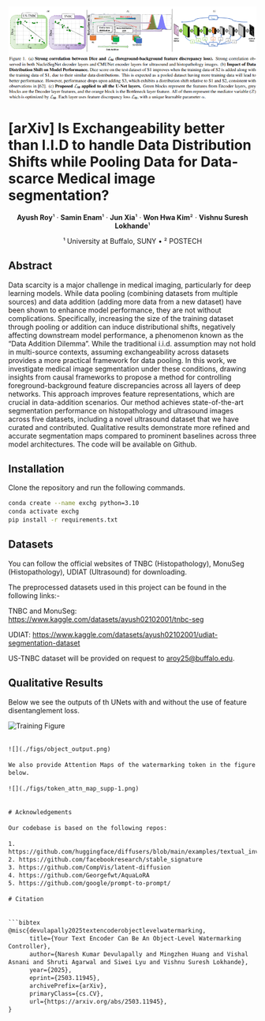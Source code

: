 <img src="./figs/teaser.png" alt="Teaser Image" width="1000">

# [arXiv] Is Exchangeability better than I.I.D to handle Data Distribution Shifts while Pooling Data for Data-scarce Medical image segmentation?

<p align="center">
  <strong>Ayush Roy</strong>¹ &middot; 
  <strong>Samin Enam</strong>¹ &middot;  
  <strong>Jun Xia</strong>¹ &middot; 
  <strong>Won Hwa Kim</strong>² &middot; 
  <strong>Vishnu Suresh Lokhande</strong>¹
</p>

<p align="center">
  ¹ University at Buffalo, SUNY &bull; ² POSTECH
</p>

## Abstract

Data scarcity is a major challenge in medical imaging, particularly for deep learning models. While data pooling (combining datasets from multiple sources) and data addition (adding more data from a new dataset) have been shown to enhance model performance, they are not without complications. Specifically, increasing the size of the training dataset through pooling or addition can induce distributional shifts, negatively affecting downstream model performance, a phenomenon known as the “Data Addition Dilemma”. While the traditional i.i.d. assumption may not hold in multi-source contexts, assuming exchangeability across datasets provides a more practical framework for data pooling. In this work, we investigate medical image segmentation under these conditions, drawing insights from causal frameworks to propose a method for controlling foreground-background feature discrepancies across all layers of deep networks. This approach improves feature representations, which are crucial in data-addition scenarios. Our method achieves state-of-the-art segmentation performance on histopathology and ultrasound images across five datasets, including a novel ultrasound dataset that we have curated and contributed. Qualitative results demonstrate more refined and accurate segmentation maps compared to prominent baselines across three model architectures. The code will be available on Github.

## Installation
Clone the repository and run the following commands.

```bash
conda create --name exchg python=3.10
conda activate exchg
pip install -r requirements.txt
```

## Datasets
You can follow the official websites of TNBC (Histopathology), MonuSeg (Histopathology), UDIAT (Ultrasound) for downloading.

The preprocessed datasets used in this project can be found in the following links:-

TNBC  and MonuSeg: https://www.kaggle.com/datasets/ayush02102001/tnbc-seg

UDIAT: https://www.kaggle.com/datasets/ayush02102001/udiat-segmentation-dataset

US-TNBC dataset will be provided on request to aroy25@buffalo.edu.

## Qualitative Results
Below we see the outputs of th UNets with and without the use of feature disentanglement loss.

![Training Figure](./figs/Qualitative.png)

```

![](./figs/object_output.png)

We also provide Attention Maps of the watermarking token in the figure below.

![](./figs/token_attn_map_supp-1.png)


# Acknowledgements

Our codebase is based on the following repos:

1. https://github.com/huggingface/diffusers/blob/main/examples/textual_inversion/README.md
2. https://github.com/facebookresearch/stable_signature
3. https://github.com/CompVis/latent-diffusion
4. https://github.com/Georgefwt/AquaLoRA
5. https://github.com/google/prompt-to-prompt/

# Citation


```bibtex
@misc{devulapally2025textencoderobjectlevelwatermarking,
      title={Your Text Encoder Can Be An Object-Level Watermarking Controller}, 
      author={Naresh Kumar Devulapally and Mingzhen Huang and Vishal Asnani and Shruti Agarwal and Siwei Lyu and Vishnu Suresh Lokhande},
      year={2025},
      eprint={2503.11945},
      archivePrefix={arXiv},
      primaryClass={cs.CV},
      url={https://arxiv.org/abs/2503.11945}, 
}
```
